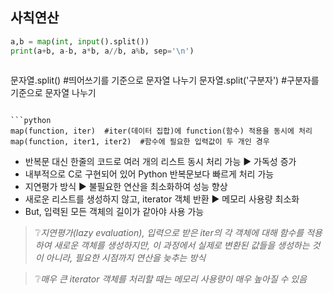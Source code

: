 ## 사칙연산
```python
a,b = map(int, input().split())
print(a+b, a-b, a*b, a//b, a%b, sep='\n')
```

>```python
문자열.split()  #띄어쓰기를 기준으로 문자열 나누기 
문자열.split('구분자')  #구분자를 기준으로 문자열 나누기
```

```python
map(function, iter)  #iter(데이터 집합)에 function(함수) 적용을 동시에 처리 
map(function, iter1, iter2)  #함수에 필요한 입력값이 두 개인 경우
```
- 반복문 대신 한줄의 코드로 여러 개의 리스트 동시 처리 가능 ▶ 가독성 증가
- 내부적으로 C로 구현되어 있어 Python 반복문보다 빠르게 처리 가능
- 지연평가 방식 ▶ 불필요한 연산을 최소화하여 성능 향상
- 새로운 리스트를 생성하지 않고, iterator 객체 반환 ▶ 메모리 사용량 최소화
- But, 입력된 모든 객체의 길이가 같아야 사용 가능

  
>❔*지연평가(lazy evaluation), 입력으로 받은 iter의 각 객체에 대해 함수를 적용하여 새로운 객체를 생성하지만, 이 과정에서 실제로 변환된 값들을 생성하는 것이 아니라, 필요한 시점까지 연산을 늦추는 방식*
  
>❔*매우 큰 iterator 객체를 처리할 때는 메모리 사용량이 매우 높아질 수 있음*

##
